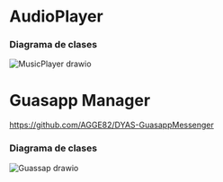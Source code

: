 # AudioPlayer
### Diagrama de clases
![MusicPlayer drawio](https://github.com/user-attachments/assets/2ce3b466-c574-4f88-9807-7b1fde0287cc)

# Guasapp Manager
https://github.com/AGGE82/DYAS-GuasappMessenger
### Diagrama de clases
![Guassap drawio](https://github.com/user-attachments/assets/a0265c3b-0c92-410e-86fc-9bca376d38b6)
